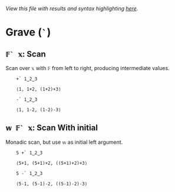 *View this file with results and syntax highlighting [here](https://mlochbaum.github.io/BQN/help/scan.html).*

# Grave (`` ` ``)

## ``𝔽` 𝕩``: Scan

Scan over `𝕩` with `𝔽` from left to right, producing intermediate values.


        +` 1‿2‿3

        ⟨1, 1+2, (1+2)+3⟩

        -` 1‿2‿3

        ⟨1, 1-2, (1-2)-3⟩


## ``𝕨 𝔽` 𝕩``: Scan With initial

Monadic scan, but use `𝕨` as initial left argument.

        5 +` 1‿2‿3

        ⟨5+1, (5+1)+2, ((5+1)+2)+3⟩

        5 -` 1‿2‿3

        ⟨5-1, (5-1)-2, ((5-1)-2)-3⟩
